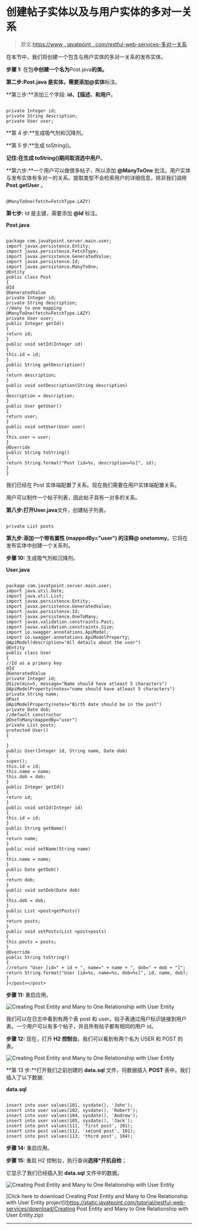 # 创建帖子实体以及与用户实体的多对一关系

> 原文:[https://www . javatpoint . com/restful-web-services-多对一关系](https://www.javatpoint.com/restful-web-services-many-to-one-relationship)

在本节中，我们将创建一个包含与用户实体的多对一关系的发布实体。

**步骤 1:** 在包**中创建一个名为**Post.java**的类。**

**第二步:**Post.java 是实体，需要添加**@实体**标注。

**第三步:**添加三个字段: **id、【描述、**和**用户**。

```

private Integer id;
private String description;
private User user;

```

**第 4 步:**生成吸气剂和沉降剂。

**第 5 步:**生成 toString()。

**记住:**在生成 toString()期间取消选中**用户**。

**第六步:**一个用户可以做很多帖子，所以添加 **@ManyToOne** 批注。用户实体与发布实体有多对一的关系。提取类型不会检索用户的详细信息，除非我们调用 **Post.getUser** 。

```

@ManyToOne(fetch=FetchType.LAZY)

```

**第七步:** Id 是主键，需要添加 **@Id** 标注。

**Post.java**

```

package com.javatpoint.server.main.user;
import javax.persistence.Entity;
import javax.persistence.FetchType;
import javax.persistence.GeneratedValue;
import javax.persistence.Id;
import javax.persistence.ManyToOne;
@Entity
public class Post 
{
@Id
@GeneratedValue
private Integer id;
private String description;
//many to one mapping 
@ManyToOne(fetch=FetchType.LAZY)
private User user;
public Integer getId() 
{
return id;
}
public void setId(Integer id) 
{
this.id = id;
}
public String getDescription() 
{
return description;
}
public void setDescription(String description) 
{
description = description;
}
public User getUser() 
{
return user;
}
public void setUser(User user) 
{
this.user = user;
}
@Override
public String toString() 
{
return String.format("Post [id=%s, description=%s]", id);
}
}

```

我们已经在 Post 实体端配置了关系。现在我们需要在用户实体端配置关系。

用户可以制作一个帖子列表，因此帖子具有一对多的关系。

**第八步:**打开**User.java**文件，创建帖子列表。

```

private List posts 
```

**第九步:**添加一个带有属性 **(mappedBy="user")** 的注释**@ onetommy**。它将在发布实体中创建一个关系列。

**步骤 10:** 生成吸气剂和沉降剂。

**User.java**

```

package com.javatpoint.server.main.user;
import java.util.Date;
import java.util.List;
import javax.persistence.Entity;
import javax.persistence.GeneratedValue;
import javax.persistence.Id;
import javax.persistence.OneToMany;
import javax.validation.constraints.Past;
import javax.validation.constraints.Size;
import io.swagger.annotations.ApiModel;
import io.swagger.annotations.ApiModelProperty;
@ApiModel(description="All details about the user")
@Entity
public class User 
{
//Id as a primary key
@Id
@GeneratedValue
private Integer id;
@Size(min=5, message="Name should have atleast 5 characters")
@ApiModelProperty(notes="name should have atleast 5 characters")
private String name;
@Past
@ApiModelProperty(notes="Birth date should be in the past")
private Date dob;
//default constructor	
@OneToMany(mappedBy="user")
private List posts; 
protected User()
{

}
public User(Integer id, String name, Date dob) 
{
super();
this.id = id;
this.name = name;
this.dob = dob;
}
public Integer getId() 
{
return id;
}
public void setId(Integer id) 
{
this.id = id;
}
public String getName() 
{
return name;
}
public void setName(String name) 
{
this.name = name;
}
public Date getDob() 
{
return dob;
}
public void setDob(Date dob) 
{
this.dob = dob;
}
public List <post>getPosts() 
{
return posts;
}
public void setPosts(List <post>posts) 
{
this.posts = posts;
}
@Override
public String toString() 
{
//return "User [id=" + id + ", name=" + name + ", dob=" + dob + "]";
return String.format("User [id=%s, name=%s, dob=%s]", id, name, dob);
}
}</post></post> 
```

**步骤 11:** 重启应用。

![Creating Post Entity and Many to One Relationship with User Entity](../Images/6b115abeea9fd301f54e43989a85ebde.png)

我们可以在日志中看到有两个表 post 和 user。帖子表通过用户标识链接到用户表。一个用户可以有多个帖子，并且所有帖子都有相同的用户 id。

**步骤 12:** 现在，打开 **H2 控制台**。我们可以看到有两个名为 USER 和 POST 的表。

![Creating Post Entity and Many to One Relationship with User Entity](../Images/75b114b0af86a9e2b32ac4473065fcda.png)

**第 13 步:**打开我们之前创建的 **data.sql** 文件，将数据插入 **POST** 表中。我们插入了以下数据:

**data.sql**

```

insert into user values(101, sysdate(), 'John');
insert into user values(102, sysdate(), 'Robert');
insert into user values(104, sysdate(), 'Andrew');
insert into user values(105, sysdate(), 'Jack');
insert into post values(111, 'first post', 101);
insert into post values(112, 'second post', 101);
insert into post values(113, 'third post', 104);

```

**步骤 14:** 重启应用。

**步骤 15:** 重启 H2 控制台，执行查询**选择*开机自检**；

它显示了我们已经插入到 **data.sql** 文件中的数据。

![Creating Post Entity and Many to One Relationship with User Entity](../Images/6fe92606705005a74817160bc619b6be.png)

[Click here to download Creating Post Entity and Many to One Relationship with User Entity project](https://static.javatpoint.com/tutorial/restful-web-services/download/Creating Post Entity and Many to One Relationship with User Entity.zip)

* * *